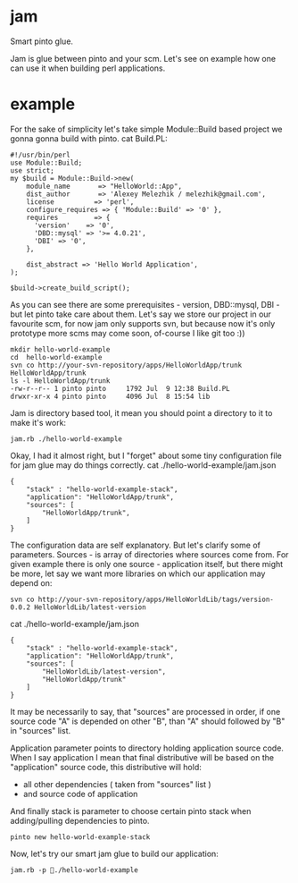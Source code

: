 jam
===

Smart pinto glue.

Jam is glue between pinto and your scm. Let's see on example how one can use it when building perl applications.

example
===


For the sake of simplicity let's take simple Module::Build based project we gonna gonna build with pinto.
cat Build.PL:
    
     
    #!/usr/bin/perl
    use Module::Build;
    use strict;
    my $build = Module::Build->new(
        module_name       => "HelloWorld::App",
        dist_author       => 'Alexey Melezhik / melezhik@gmail.com',
        license          => 'perl',
        configure_requires => { 'Module::Build' => '0' },
        requires         => {
          'version'    => '0',
          'DBD::mysql' => '>= 4.0.21',
          'DBI' => '0',
        },
    
        dist_abstract => 'Hello World Application',
    );

    $build->create_build_script();
    
    
  
As you can see there are some prerequisites - version, DBD::mysql, DBI - but let pinto take care about them.
Let's say we store our project in our favourite scm, for now jam only supports svn, but because now it's only prototype
more scms may come soon, of-course I like git too :))


    mkdir hello-world-example
    cd  hello-world-example
    svn co http://your-svn-repository/apps/HelloWorldApp/trunk HelloWorldApp/trunk
    ls -l HelloWorldApp/trunk
    -rw-r--r-- 1 pinto pinto     1792 Jul  9 12:38 Build.PL
    drwxr-xr-x 4 pinto pinto     4096 Jul  8 15:54 lib


Jam is directory based tool, it mean you should point a directory to it to make it's work:

    jam.rb ./hello-world-example
    
Okay, I had it almost right, but I "forget" about some tiny configuration file for jam glue may do things correctly.
cat ./hello-world-example/jam.json

    {
        "stack" : "hello-world-example-stack",
        "application": "HelloWorldApp/trunk",
        "sources": [
            "HelloWorldApp/trunk",
        ]
    }

The configuration data are self explanatory. But let's clarify some of parameters. Sources - is array of directories where 
sources come from. For given example there is only one source - application itself, but there might be more, let say we want
more libraries on which our application may depend on:


    svn co http://your-svn-repository/apps/HelloWorldLib/tags/version-0.0.2 HelloWorldLib/latest-version
   

cat ./hello-world-example/jam.json

    {
        "stack" : "hello-world-example-stack",
        "application": "HelloWorldApp/trunk",
        "sources": [
            "HelloWorldLib/latest-version",
            "HelloWorldApp/trunk"
        ]
    }


It may be necessarily to say, that "sources" are processed in order, if one source code "A" is depended on other "B", 
than "A" should followed by "B" in "sources" list.


Application parameter points to directory holding application source code. When I say application I mean that final distributive 
will be based on the "application" source code, this distributive will hold:
 - all other dependencies  ( taken from "sources" list  ) 
 - and source code of application


And finally  stack is parameter to choose certain pinto stack when adding/pulling dependencies to pinto.

    pinto new hello-world-example-stack

Now, let's try our smart jam glue to build our application:

    jam.rb -p ./hello-world-example
    
    





